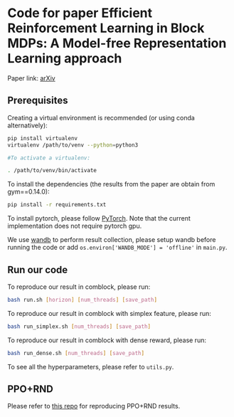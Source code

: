 # Code for paper Efficient Reinforcement Learning in Block MDPs: A Model-free Representation Learning approach
Paper link: [arXiv](https://arxiv.org/abs/2202.00063)

## Prerequisites

Creating a virtual environment is recommended (or using conda alternatively):
```bash
pip install virtualenv
virtualenv /path/to/venv --python=python3

#To activate a virtualenv: 

. /path/to/venv/bin/activate
```

To install the dependencies (the results from the paper are obtain from gym==0.14.0):
``` bash
pip install -r requirements.txt
```

To install pytorch, please follow [PyTorch](http://pytorch.org/). Note that the current implementation does not require pytorch gpu.

We use [wandb](https://wandb.ai/home) to perform result collection, please setup wandb before running the code or add `os.environ['WANDB_MODE'] = 'offline'` in `main.py`.

## Run our code

To reproduce our result in comblock, please run:
```bash
bash run.sh [horizon] [num_threads] [save_path]
```

To reproduce our result in comblock with simplex feature, please run:
```bash
bash run_simplex.sh [num_threads] [save_path]
```

To reproduce our result in comblock with dense reward, please run:
```bash
bash run_dense.sh [num_threads] [save_path]
```

To see all the hyperparameters, please refer to `utils.py`.


## PPO+RND

Please refer to [this repo](https://github.com/yudasong/PCPG) for reproducing PPO+RND results.
